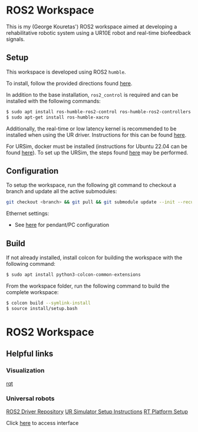 # ROS2 Workspace
This is my (George Kouretas') ROS2 workspace aimed at developing a rehabilitative robotic system using a UR10E robot and real-time biofeedback signals.

## Setup
This workspace is developed using ROS2 `humble`. 

To install, follow the provided directions found [here](https://docs.ros.org/en/humble/Installation/Ubuntu-Install-Debs.html).

In addition to the base installation, `ros2_control` is required and can be installed with the following commands:
```bash
$ sudo apt install ros-humble-ros2-control ros-humble-ros2-controllers
$ sudo apt-get install ros-humble-xacro
```

Additionally, the real-time or low latency kernel is recommended to be installed when using the UR driver. Instructions for this can be found [here](https://docs.universal-robots.com/Universal_Robots_ROS2_Documentation/doc/ur_client_library/doc/real_time.html#real-time-setup).


For URSim, docker must be installed (instructions for Ubuntu 22.04 can be found [here](https://www.cherryservers.com/blog/install-docker-ubuntu-22-04)). To set up the URSim, the steps found [here](https://docs.universal-robots.com/Universal_Robots_ROS2_Documentation/doc/ur_robot_driver/ur_robot_driver/doc/installation/ursim_docker.html) may be performed.

## Configuration
To setup the workspace, run the following git command to checkout a branch and update all the active submodules:
```bash
git checkout <branch> && git pull && git submodule update --init --recursive
```

Ethernet settings:
- See [here](./src/Universal_Robots_ROS2_Driver/ur_robot_driver/doc/installation/robot_setup.rst) for pendant/PC configuration

## Build
If not already installed, install colcon for building the workspace with the following command:
```bash
$ sudo apt install python3-colcon-common-extensions
```

From the workspace folder, run the following command to build the complete workspace:
```bash
$ colcon build --symlink-install
$ source install/setup.bash
```

# ROS2 Workspace
## Helpful links
### Visualization
[rqt](http://docs.ros.org/en/humble/Concepts/Intermediate/About-RQt.html)
### Universal robots
[ROS2 Driver Repository](https://github.com/UniversalRobots/Universal_Robots_ROS2_Driver)
[UR Simulator Setup Instructions](https://docs.ros.org/en/ros2_packages/rolling/api/ur_robot_driver/usage.html#usage-with-official-ur-simulator)
[RT Platform Setup](https://docs.universal-robots.com/Universal_Robots_ROS2_Documentation/doc/ur_client_library/doc/real_time.html#real-time-setup)

Click [here](http://localhost:6080/vnc_auto.html) to access interface